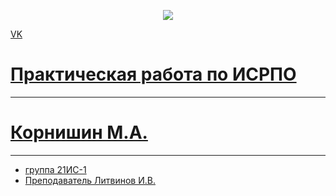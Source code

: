 <p align = "center"><a href="https://vk.com/7badmax7" target="_blank"><img src="https://cojo.ru/wp-content/uploads/2023/01/kartinka-pomogite-3.webp" src = width = "400"></a></p>

<p><a href="https://vk.com/7badmax7"> VK </P>

# Практическая работа по ИСРПО
-----
# Корнишин М.А. 
-----
* группа 21ИС-1
* Преподаватель Литвинов И.В.
